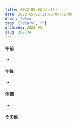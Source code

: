 ```yaml
---
title: 2022-05-02[draft]
date: 2022-05-02T21:00:00+09:00
draft: false
tags: ["diary", ""]
archives: 2022-05
slug: 267734
---
```

#### 午前
- 
#### 午後
- 
#### 体調
- 
#### その他